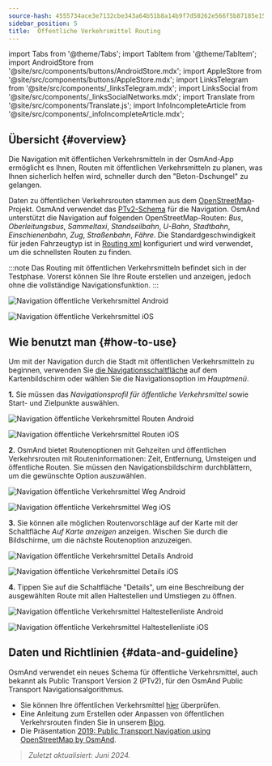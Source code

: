 ```yaml
---
source-hash: 4555734ace3e7132cbe343a64b51b8a14b9f7d50262e566f5b87185e156e7f36
sidebar_position: 5
title:  Öffentliche Verkehrsmittel Routing
---
```

import Tabs from '@theme/Tabs';
import TabItem from '@theme/TabItem';
import AndroidStore from '@site/src/components/buttons/AndroidStore.mdx';
import AppleStore from '@site/src/components/buttons/AppleStore.mdx';
import LinksTelegram from '@site/src/components/_linksTelegram.mdx';
import LinksSocial from '@site/src/components/_linksSocialNetworks.mdx';
import Translate from '@site/src/components/Translate.js';
import InfoIncompleteArticle from '@site/src/components/_infoIncompleteArticle.mdx';




## Übersicht {#overview}

Die Navigation mit öffentlichen Verkehrsmitteln in der OsmAnd-App ermöglicht es Ihnen, Routen mit öffentlichen Verkehrsmitteln zu planen, was Ihnen sicherlich helfen wird, schneller durch den "Beton-Dschungel" zu gelangen.

Daten zu öffentlichen Verkehrsrouten stammen aus dem [OpenStreetMap](http://openstreetmap.org/)-Projekt. OsmAnd verwendet das [PTv2-Schema](https://wiki.openstreetmap.org/wiki/Public_transport) für die Navigation. OsmAnd unterstützt die Navigation auf folgenden OpenStreetMap-Routen: *Bus*, *Oberleitungsbus*, *Sammeltaxi*, *Standseilbahn*, *U-Bahn*, *Stadtbahn*, *Einschienenbahn*, *Zug*, *Straßenbahn*, *Fähre*. Die Standardgeschwindigkeit für jeden Fahrzeugtyp ist in [Routing xml](../../../technical/build-osmand/routing.md) konfiguriert und wird verwendet, um die schnellsten Routen zu finden.

:::note
Das Routing mit öffentlichen Verkehrsmitteln befindet sich in der Testphase. Vorerst können Sie Ihre Route erstellen und anzeigen, jedoch ohne die vollständige Navigationsfunktion.
:::

<Tabs groupId="operating-systems" queryString="operating-systems">

<TabItem value="android" label="Android">

![Navigation öffentliche Verkehrsmittel Android](@site/static/img/navigation/public/navigation_android.png)  

</TabItem>

<TabItem value="ios" label="iOS">  

![Navigation öffentliche Verkehrsmittel iOS](@site/static/img/navigation/public/navigation_ios.png)

</TabItem>

</Tabs>


## Wie benutzt man {#how-to-use}

Um mit der Navigation durch die Stadt mit öffentlichen Verkehrsmitteln zu beginnen, verwenden Sie [die Navigationsschaltfläche](../../widgets/map-buttons.md#directions) auf dem Kartenbildschirm oder wählen Sie die Navigationsoption im *Hauptmenü*.

**1.** Sie müssen das *Navigationsprofil für öffentliche Verkehrsmittel* sowie Start- und Zielpunkte auswählen.

<Tabs groupId="operating-systems" queryString="operating-systems">

<TabItem value="android" label="Android">

![Navigation öffentliche Verkehrsmittel Routen Android](@site/static/img/navigation/public/navigation_public_android.png)

</TabItem>

<TabItem value="ios" label="iOS">  

![Navigation öffentliche Verkehrsmittel Routen iOS](@site/static/img/navigation/public/navigation_public_ios.png)

</TabItem>

</Tabs>

**2.** OsmAnd bietet Routenoptionen mit Gehzeiten und öffentlichen Verkehrsrouten mit Routeninformationen: Zeit, Entfernung, Umsteigen und öffentliche Routen. Sie müssen den Navigationsbildschirm durchblättern, um die gewünschte Option auszuwählen.

<Tabs groupId="operating-systems" queryString="operating-systems">

<TabItem value="android" label="Android">

![Navigation öffentliche Verkehrsmittel Weg Android](@site/static/img/navigation/public/navigation_way_android.png)

</TabItem>

<TabItem value="ios" label="iOS">  

![Navigation öffentliche Verkehrsmittel Weg iOS](@site/static/img/navigation/public/navigation_way_ios.png)

</TabItem>

</Tabs>

**3.** Sie können alle möglichen Routenvorschläge auf der Karte mit der Schaltfläche *Auf Karte anzeigen* anzeigen. Wischen Sie durch die Bildschirme, um die nächste Routenoption anzuzeigen.

<Tabs groupId="operating-systems" queryString="operating-systems">

<TabItem value="android" label="Android">

![Navigation öffentliche Verkehrsmittel Details Android](@site/static/img/navigation/public/navigation_details_android.png)

</TabItem>

<TabItem value="ios" label="iOS">  

![Navigation öffentliche Verkehrsmittel Details iOS](@site/static/img/navigation/public/navigation_details_ios.png)

</TabItem>

</Tabs>


**4.** Tippen Sie auf die Schaltfläche "Details", um eine Beschreibung der ausgewählten Route mit allen Haltestellen und Umstiegen zu öffnen.

<Tabs groupId="operating-systems" queryString="operating-systems">

<TabItem value="android" label="Android">

![Navigation öffentliche Verkehrsmittel Haltestellenliste Android](@site/static/img/navigation/public/navigation_stops_list_android.png)

</TabItem>

<TabItem value="ios" label="iOS">  

![Navigation öffentliche Verkehrsmittel Haltestellenliste iOS](@site/static/img/navigation/public/navigation_stops_list_ios.png)

</TabItem>

</Tabs>


## Daten und Richtlinien {#data-and-guideline}

OsmAnd verwendet ein neues Schema für öffentliche Verkehrsmittel, auch bekannt als Public Transport Version 2 (PTv2), für den OsmAnd Public Transport Navigationsalgorithmus.

- Sie können Ihre öffentlichen Verkehrsmittel [hier](http://tools.geofabrik.de/osmi/) überprüfen.
- Eine Anleitung zum Erstellen oder Anpassen von öffentlichen Verkehrsrouten finden Sie in unserem [Blog](https://osmand.net/blog/guideline-pt).
- Die Präsentation [2019: Public Transport Navigation using OpenStreetMap by OsmAnd](https://www.youtube.com/watch?v=SPab09kaWPc&ab_channel=StateoftheMap).

> *Zuletzt aktualisiert: Juni 2024.*